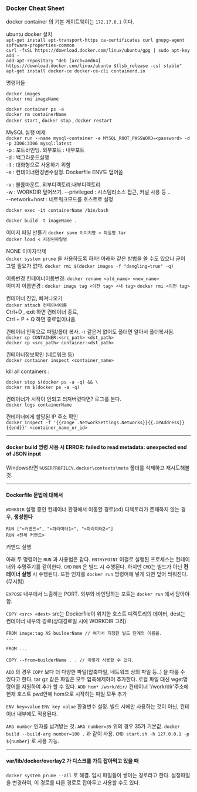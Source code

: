 ### Docker Cheat Sheet  
docker container 의 기본 게이트웨이는 `172.17.0.1` 이다.  

ubuntu docker 설치  
`apt-get install apt-transport-https ca-certificates curl gnupg-agent software-properties-common`  
`curl -fsSL https://download.docker.com/linux/ubuntu/gpg | sudo apt-key add -`  
`add-apt-repository "deb [arch=amd64] https://download.docker.com/linux/ubuntu $(lsb_release -cs) stable" `  
`apt-get install docker-ce docker-ce-cli containerd.io`  


명령어들  

`docker images`  
`docker rmi imageName`  

`docker container ps -a`  
`docker rm containerName`  
`docker start` , `docker stop` , `docker restart`  

MySQL 실행 예제  
`docker run --name mysql-container -e MYSQL_ROOT_PASSWORD=<password> -d -p 3306:3306 mysql:latest`  
-p : 포트바인딩. 외부포트 : 내부포트  
-d : 백그라운드실행  
-it : 대화형으로 사용하기 위함  
-e : 컨테이너환경변수설정. Dockerfile ENV도 덮어씀  

-v : 볼륨마운트. 외부디렉토리:내부디렉토리  
-w : WORKDIR 덮어쓰기. 
--privileged : 시스템리소스 접근, 커널 사용 등 ..  
--network=host : 네트워크모드를 호스트로 설정  

`docker exec -it containerName /bin/bash`  

`docker build -t imageName .`  

 이미지 파일 만들기
`docker save 이미지명 > 파일명.tar`  
`docker load < 저장된파일명`  

NONE 이미지삭제  
`docker system prune` 을 사용하도록 하자!
아래와 같은 방법을 쓸 수도 있으나 굳이 그럴 필요가 없다.
`docker rmi $(docker images -f "dangling=true" -q)`  

이름변경
컨테이너이름변경: `docker rename <old_name> <new_name>`  
이미지 이름변경 : 
	`docker image tag <이전 tag> <새 tag>`
	`docker rmi <이전 tag>`

컨테이너 진입, 빠져나오기  
`docker attach 컨테이너이름`  
Ctrl+D , exit 하면 컨테이너 종료,  
Ctrl + P + Q 하면 종료없이나옴.  

컨테이너 안팎으로 파일/폴더 복사. -r 같은거 없어도 폴더면 알아서 폴더복사됨.  
`docker cp CONTAINER:<src_path> <dst_path>`  
`docker cp <src_path> container:<dst_path>`  

컨테이너정보확인 (네트워크 등)  
`docker container inspect <container_name>`  

kill all containers :
```
docker stop $(docker ps -a -q) && \
docker rm $(docker ps -a -q)
```

컨테이너가 시작이 안되고 터져버렸다면? 로그를 본다.  
`docker logs containerName`  

컨테이너에게 할당된 IP 주소 확인  
`docker inspect -f '{{range .NetworkSettings.Networks}}{{.IPAddress}}{{end}}' <container_name_or_id>`  



---  

#### docker build 명령 사용 시 ERROR: failed to read metadata: unexpected end of JSON input  
Windows라면 `%USERPROFILE%.docker\contexts\meta` 폴더를 삭제하고 재시도해볼것.  


---  

#### Dockerfile 문법에 대해서

`WORKDIR` 
실행 중인 컨테이너 환경에서 이동할 경로(cd)
디렉토리가 존재하지 않는 경우, **생성한다**

```
RUN ["<커맨드>", "<파라미터1>", "<파라미터2>"]
RUN <전체 커맨드>
```
커맨드 실행

아래 두 명령어는 `RUN` 과 사용법은 같다.
`ENTRYPOINT` 이걸로 실행된 프로세스는 컨테이너와 수명주기를 같이한다.
`CMD`
`RUN` 은 빌드 시 수행된다. 하지만 `CMD`는 빌드가 아닌 **컨테이너 실행** 시 수행된다. 또한 인자를 `docker run` 명령어에 넣게 되면 덮어 씌워진다.(무시됨)

`EXPOSE` 내부에서 노출하는 PORT. 외부와 바인딩하는 포트는 `docker run` 에서 담아야 함.

`COPY <src> <dest>`
src는 Dockerfile이 위치한 호스트 디렉토리의 데이터, dest는 컨테이너 내부의 경로(상대경로일 시에 WORKDIR 고려)
```
FROM image:tag AS builderName // 여기서 지정한 빌드 단계의 이름을.
...

FROM ...

COPY --from=builderName . . // 이렇게 사용할 수 있다.
```



`ADD` 의 경우 `COPY` 보다 더 다양한 파일(압축파일, 네트워크 상의 파일 등..) 을 다룰 수 있다고 한다.
tar gz 같은 파일은 모두 압축해제하여 추가한다. 
로컬 파일 대신 wget명령어를 지원하여 추가 할 수 있다. 
`ADD hom* /work/dir/`
컨테이너 '/work/dir'주소에 현재 호스트 pwd안에 hom으로 시작하는 파일 모두 추가 

`ENV key=value`
`ENV key value`
환경변수 설정. 빌드 시에만 사용하는 것이 아닌, 컨테이너 내부에도 적용된다.

`ARG number`
인자를 넘겨받는 것.
`ARG number=35`
위의 경우 35가 기본값.
`docker build --build-arg number=100 .` 과 같이 사용.
`CMD start.sh -h 127.0.0.1 -p ${number}` 로 사용 가능.

---

#### var/lib/docker/overlay2 가 디스크를 가득 잡아먹고 있을 때
`docker system prune --all` 로 해결.
임시 파일들이 쌓이는 경로라고 한다. 
설정파일을 변경하여, 이 경로를 다른 경로로 잡아두고 사용할 수도 있다.



